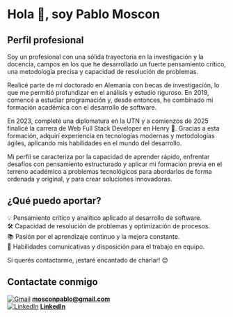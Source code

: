 # Hola 👋, soy Pablo Moscon 

## Perfil profesional 

Soy un profesional con una sólida trayectoria en la investigación y la docencia, campos en los que he desarrollado un fuerte pensamiento crítico, una metodología precisa y capacidad de resolución de problemas.

Realicé parte de mi doctorado en Alemania con becas de investigación, lo que me permitió profundizar en el análisis y estudio riguroso. En 2019, comencé a estudiar programación y, desde entonces, he combinado mi formación académica con el desarrollo de software.

En 2023, completé una diplomatura en la UTN y a comienzos de 2025 finalicé la carrera de Web Full Stack Developer en Henry 🚀. Gracias a esta formación, adquirí experiencia en tecnologías modernas y metodologías ágiles, aplicando mis habilidades en el mundo del desarrollo.

Mi perfil se caracteriza por la capacidad de aprender rápido, enfrentar desafíos con pensamiento estructurado y aplicar mi formación previa en el terreno académico a problemas tecnológicos para abordarlos de forma ordenada y original, y para crear soluciones innovadoras.

## ¿Qué puedo aportar?
💡 Pensamiento crítico y analítico aplicado al desarrollo de software.  
🛠️ Capacidad de resolución de problemas y optimización de procesos.  
📚 Pasión por el aprendizaje continuo y la mejora constante.  
🤝 Habilidades comunicativas y disposición para el trabajo en equipo.

Si querés contactarme, ¡estaré encantado de charlar! 😊

## Contactate conmigo 
[![Gmail](https://img.icons8.com/color/32/000000/gmail-new.png)](mailto:mosconpablo@gmail.com)  [**mosconpablo@gmail.com**](mailto:mosconpablo@gmail.com)  
[![LinkedIn](https://img.icons8.com/color/32/000000/linkedin.png)](https://www.linkedin.com/in/pablo-mosc%C3%B3n-7990142b0/)  [**LinkedIn**](https://www.linkedin.com/in/pablo-mosc%C3%B3n-7990142b0/)



